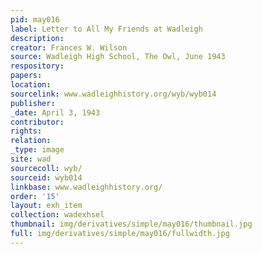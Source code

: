 ```yaml
---
pid: may016
label: Letter to All My Friends at Wadleigh
description:
creator: Frances W. Wilson
source: Wadleigh High School, The Owl, June 1943
respository:
papers:
location:
sourcelink: www.wadleighhistory.org/wyb/wyb014
publisher:
_date: April 3, 1943
contributor:
rights:
relation:
_type: image
site: wad
sourcecoll: wyb/
sourceid: wyb014
linkbase: www.wadleighhistory.org/
order: '15'
layout: exh_item
collection: wadexhsel
thumbnail: img/derivatives/simple/may016/thumbnail.jpg
full: img/derivatives/simple/may016/fullwidth.jpg
---
```

